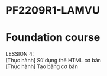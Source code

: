 # PF2209R1-LAMVU
# Foundation course <BR>
LESSION 4: <BR>
  [Thực hành] Sử dụng thẻ HTML cơ bản <BR>
  [Thực hành] Tạo bảng cơ bản
